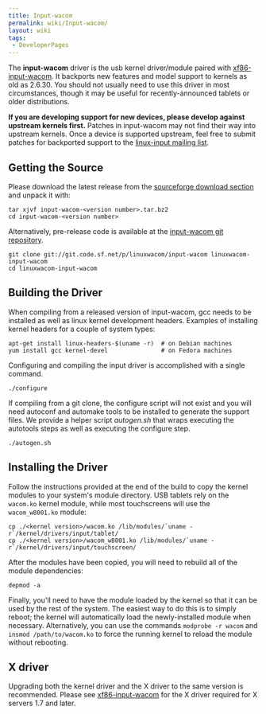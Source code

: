 ```yaml
---
title: Input-wacom
permalink: wiki/Input-wacom/
layout: wiki
tags:
 - DeveloperPages
---
```


The **input-wacom** driver is the usb kernel driver/module paired with
[xf86-input-wacom](xf86-input-wacom "wikilink"). It backports new
features and model support to kernels as old as 2.6.30. You should not
usually need to use this driver in most circumstances, though it may be
useful for recently-announced tablets or older distributions.

**If you are developing support for new devices, please develop against
upstream kernels first.** Patches in input-wacom may not find their way
into upstream kernels. Once a device is supported upstream, feel free to
submit patches for backported support to the [linux-input mailing
list](https://patchwork.kernel.org/project/linux-input/).

Getting the Source
------------------

Please download the latest release from the [sourceforge download
section](https://sourceforge.net/projects/linuxwacom/files/xf86-input-wacom/input-wacom/)
and unpack it with:

    tar xjvf input-wacom-<version number>.tar.bz2
    cd input-wacom-<version number>

Alternatively, pre-release code is available at the [input-wacom git
repository](http://sourceforge.net/p/linuxwacom/input-wacom/ci/master/tree/).

    git clone git://git.code.sf.net/p/linuxwacom/input-wacom linuxwacom-input-wacom
    cd linuxwacom-input-wacom

Building the Driver
-------------------

When compiling from a released version of input-wacom, gcc needs to be
installed as well as linux kernel development headers. Examples of
installing kernel headers for a couple of system types:

    apt-get install linux-headers-$(uname -r)  # on Debian machines
    yum install gcc kernel-devel               # on Fedora machines

Configuring and compiling the input driver is accomplished with a single
command.

    ./configure

If compiling from a git clone, the configure script will not exist and
you will need autoconf and automake tools to be installed to generate
the support files. We provide a helper script *autogen.sh* that wraps
executing the autotools steps as well as executing the configure step.

    ./autogen.sh

Installing the Driver
---------------------

Follow the instructions provided at the end of the build to copy the
kernel modules to your system's module directory. USB tablets rely on
the `wacom.ko` kernel module, while most touchscreens will use the
`wacom_w8001.ko` module:

    cp ./<kernel version>/wacom.ko /lib/modules/`uname -r`/kernel/drivers/input/tablet/
    cp ./<kernel version>/wacom_w8001.ko /lib/modules/`uname -r`/kernel/drivers/input/touchscreen/

After the modules have been copied, you will need to rebuild all of the
module dependencies:

    depmod -a

Finally, you'll need to have the module loaded by the kernel so that it
can be used by the rest of the system. The easiest way to do this is to
simply reboot; the kernel will automatically load the newly-installed
module when necessary. Alternatively, you can use the commands
`modprobe -r wacom` and `insmod /path/to/wacom.ko` to force the running
kernel to reload the module without rebooting.

X driver
--------

Upgrading both the kernel driver and the X driver to the same version is
recommended. Please see [xf86-input-wacom](xf86-input-wacom "wikilink")
for the X driver required for X servers 1.7 and later.
